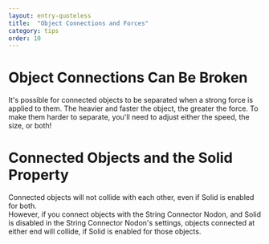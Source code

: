 ```yaml
---
layout: entry-quoteless
title:  "Object Connections and Forces"
category: tips
order: 10
---
```

<h1>Object Connections Can Be Broken</h1>
<p>It's possible for connected objects to be separated when a strong force is applied to them. The heavier and faster the object, the greater the force. To make them harder to separate, you'll need to adjust either the speed, the size, or both!</p>
<h1>Connected Objects and the Solid Property</h1>
<p>Connected objects will not collide with each other, even if Solid is enabled for both.<br />However, if you connect objects with the String Connector Nodon, and Solid is disabled in the String Connector Nodon's settings, objects connected at either end will collide, if Solid is enabled for those objects.</p>